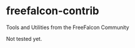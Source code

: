 freefalcon-contrib
==================

Tools and Utilities from the FreeFalcon Community

Not tested yet. 
